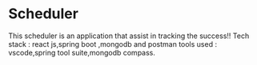 # Scheduler
This scheduler is an application that assist in tracking the success!!
Tech stack : react js,spring boot ,mongodb and postman
tools used :  vscode,spring tool suite,mongodb compass.
